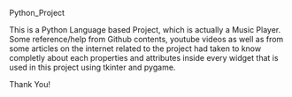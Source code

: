 Python_Project

This is a Python Language based Project, which is actually a Music Player.
Some reference/help from Github contents, youtube videos as well as from some articles on the internet related to the project had taken to know completly about each properties and attributes inside every widget that is used in this project using tkinter and pygame.

Thank You!
